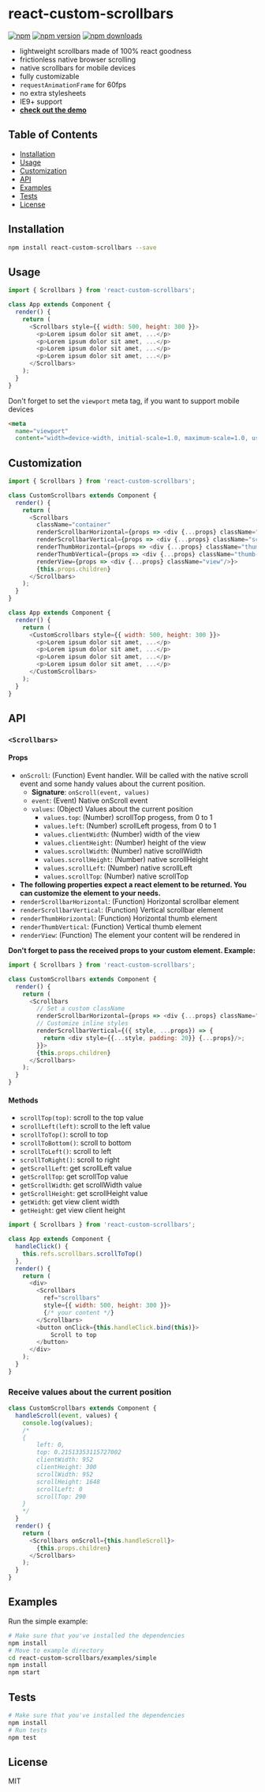 react-custom-scrollbars
=========================

[![npm](https://img.shields.io/badge/npm-react--custom--scrollbars-brightgreen.svg?style=flat-square)]()
[![npm version](https://img.shields.io/npm/v/react-custom-scrollbars.svg?style=flat-square)](https://www.npmjs.com/package/react-custom-scrollbars)
[![npm downloads](https://img.shields.io/npm/dm/react-custom-scrollbars.svg?style=flat-square)](https://www.npmjs.com/package/react-custom-scrollbars)

* lightweight scrollbars made of 100% react goodness
* frictionless native browser scrolling
* native scrollbars for mobile devices
* fully customizable
* `requestAnimationFrame` for 60fps
* no extra stylesheets
* IE9+ support
* **[check out the demo](http://malte-wessel.github.io/react-custom-scrollbars/)**

## Table of Contents

- [Installation](#installation)
- [Usage](#usage)
- [Customization](#customization)
- [API](#api)
- [Examples](#examples)
- [Tests](#tests)
- [License](#license)

## Installation
```bash
npm install react-custom-scrollbars --save
```

## Usage
```javascript
import { Scrollbars } from 'react-custom-scrollbars';

class App extends Component {
  render() {
    return (
      <Scrollbars style={{ width: 500, height: 300 }}>
        <p>Lorem ipsum dolor sit amet, ...</p>
        <p>Lorem ipsum dolor sit amet, ...</p>
        <p>Lorem ipsum dolor sit amet, ...</p>
        <p>Lorem ipsum dolor sit amet, ...</p>
      </Scrollbars>
    );
  }
}
```

Don't forget to set the `viewport` meta tag, if you want to support mobile devices

```html
<meta
  name="viewport"
  content="width=device-width, initial-scale=1.0, maximum-scale=1.0, user-scalable=0"/>
```

## Customization
```javascript
import { Scrollbars } from 'react-custom-scrollbars';

class CustomScrollbars extends Component {
  render() {
    return (
      <Scrollbars
        className="container"
        renderScrollbarHorizontal={props => <div {...props} className="scrollbar-horizontal" />}
        renderScrollbarVertical={props => <div {...props} className="scrollbar-vertical"/>}
        renderThumbHorizontal={props => <div {...props} className="thumb-horizontal"/>}
        renderThumbVertical={props => <div {...props} className="thumb-vertical"/>}
        renderView={props => <div {...props} className="view"/>}>
        {this.props.children}
      </Scrollbars>
    );
  }
}

class App extends Component {
  render() {
    return (
      <CustomScrollbars style={{ width: 500, height: 300 }}>
        <p>Lorem ipsum dolor sit amet, ...</p>
        <p>Lorem ipsum dolor sit amet, ...</p>
        <p>Lorem ipsum dolor sit amet, ...</p>
        <p>Lorem ipsum dolor sit amet, ...</p>
      </CustomScrollbars>
    );
  }
}
```

## API

### `<Scrollbars>`

#### Props

* `onScroll`: (Function) Event handler. Will be called with the native scroll event and some handy values about the current position.
  * **Signature**: `onScroll(event, values)`
  * `event`: (Event) Native onScroll event
  * `values`: (Object) Values about the current position
    * `values.top`: (Number) scrollTop progess, from 0 to 1
    * `values.left`: (Number) scrollLeft progess, from 0 to 1
    * `values.clientWidth`: (Number) width of the view
    * `values.clientHeight`: (Number) height of the view
    * `values.scrollWidth`: (Number) native scrollWidth
    * `values.scrollHeight`: (Number) native scrollHeight
    * `values.scrollLeft`: (Number) native scrollLeft
    * `values.scrollTop`: (Number) native scrollTop
* **The following properties expect a react element to be returned. You can customize the element to your needs.**
* `renderScrollbarHorizontal`: (Function) Horizontal scrollbar element
* `renderScrollbarVertical`: (Function) Vertical scrollbar element
* `renderThumbHorizontal`: (Function) Horizontal thumb element
* `renderThumbVertical`: (Function) Vertical thumb element
* `renderView`: (Function) The element your content will be rendered in

**Don't forget to pass the received props to your custom element. Example:**

```javascript
import { Scrollbars } from 'react-custom-scrollbars';

class CustomScrollbars extends Component {
  render() {
    return (
      <Scrollbars
        // Set a custom className
        renderScrollbarHorizontal={props => <div {...props} className="scrollbar-vertical"/>}
        // Customize inline styles
        renderScrollbarVertical={({ style, ...props}) => {
          return <div style={{...style, padding: 20}} {...props}/>;
        }}>
        {this.props.children}
      </Scrollbars>
    );
  }
}
```

#### Methods

* `scrollTop(top)`: scroll to the top value
* `scrollLeft(left)`: scroll to the left value
* `scrollToTop()`: scroll to top
* `scrollToBottom()`: scroll to bottom
* `scrollToLeft()`: scroll to left
* `scrollToRight()`: scroll to right
* `getScrollLeft`: get scrollLeft value
* `getScrollTop`: get scrollTop value
* `getScrollWidth`: get scrollWidth value
* `getScrollHeight`: get scrollHeight value
* `getWidth`: get view client width
* `getHeight`: get view client height

```javascript
import { Scrollbars } from 'react-custom-scrollbars';

class App extends Component {
  handleClick() {
    this.refs.scrollbars.scrollToTop()
  },
  render() {
    return (
      <div>
        <Scrollbars
          ref="scrollbars"
          style={{ width: 500, height: 300 }}>
          {/* your content */}
        </Scrollbars>
        <button onClick={this.handleClick.bind(this)}>
            Scroll to top
        </button>
      </div>
    );
  }
}
```

### Receive values about the current position

```javascript
class CustomScrollbars extends Component {
  handleScroll(event, values) {
    console.log(values);
    /*
    {
        left: 0,
        top: 0.21513353115727002
        clientWidth: 952
        clientHeight: 300
        scrollWidth: 952
        scrollHeight: 1648
        scrollLeft: 0
        scrollTop: 290
    }
    */
  }
  render() {
    return (
      <Scrollbars onScroll={this.handleScroll}>
        {this.props.children}
      </Scrollbars>
    );
  }
}
```

## Examples

Run the simple example:
```bash
# Make sure that you've installed the dependencies
npm install
# Move to example directory
cd react-custom-scrollbars/examples/simple
npm install
npm start
```

## Tests
```bash
# Make sure that you've installed the dependencies
npm install
# Run tests
npm test
```
## License

MIT
